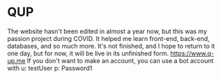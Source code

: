 # QUP
The website hasn't been edited in almost a year now, but this was my passion project during COVID. 
It helped me learn front-end, back-end, databases, and so much more. 
It's not finished, and I hope to return to it one day, but for now, it will be live in its unfinished form. 
https://www.q-up.me 
If you don't want to make an account, you can use a bot account with u: testUser p: Password1
